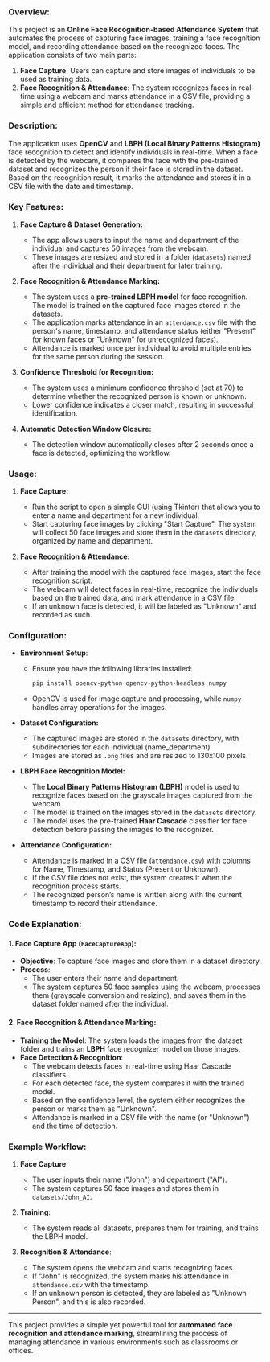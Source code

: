 ### **Overview:**

This project is an **Online Face Recognition-based Attendance System** that automates the process of capturing face images, training a face recognition model, and recording attendance based on the recognized faces. The application consists of two main parts: 
1. **Face Capture**: Users can capture and store images of individuals to be used as training data.
2. **Face Recognition & Attendance**: The system recognizes faces in real-time using a webcam and marks attendance in a CSV file, providing a simple and efficient method for attendance tracking.

### **Description:**

The application uses **OpenCV** and **LBPH (Local Binary Patterns Histogram)** face recognition to detect and identify individuals in real-time. When a face is detected by the webcam, it compares the face with the pre-trained dataset and recognizes the person if their face is stored in the dataset. Based on the recognition result, it marks the attendance and stores it in a CSV file with the date and timestamp.

### **Key Features:**

1. **Face Capture & Dataset Generation:**
   - The app allows users to input the name and department of the individual and captures 50 images from the webcam.
   - These images are resized and stored in a folder (`datasets`) named after the individual and their department for later training.

2. **Face Recognition & Attendance Marking:**
   - The system uses a **pre-trained LBPH model** for face recognition. The model is trained on the captured face images stored in the datasets.
   - The application marks attendance in an `attendance.csv` file with the person's name, timestamp, and attendance status (either "Present" for known faces or "Unknown" for unrecognized faces).
   - Attendance is marked once per individual to avoid multiple entries for the same person during the session.

3. **Confidence Threshold for Recognition:**
   - The system uses a minimum confidence threshold (set at 70) to determine whether the recognized person is known or unknown.
   - Lower confidence indicates a closer match, resulting in successful identification.

4. **Automatic Detection Window Closure:**
   - The detection window automatically closes after 2 seconds once a face is detected, optimizing the workflow.

### **Usage:**

1. **Face Capture:**
   - Run the script to open a simple GUI (using Tkinter) that allows you to enter a name and department for a new individual.
   - Start capturing face images by clicking "Start Capture". The system will collect 50 face images and store them in the `datasets` directory, organized by name and department.

2. **Face Recognition & Attendance:**
   - After training the model with the captured face images, start the face recognition script.
   - The webcam will detect faces in real-time, recognize the individuals based on the trained data, and mark attendance in a CSV file.
   - If an unknown face is detected, it will be labeled as "Unknown" and recorded as such.

### **Configuration:**

- **Environment Setup**:
   - Ensure you have the following libraries installed:
     ```bash
     pip install opencv-python opencv-python-headless numpy
     ```
   - OpenCV is used for image capture and processing, while `numpy` handles array operations for the images.

- **Dataset Configuration:**
   - The captured images are stored in the `datasets` directory, with subdirectories for each individual (name_department).
   - Images are stored as `.png` files and are resized to 130x100 pixels.

- **LBPH Face Recognition Model:**
   - The **Local Binary Patterns Histogram (LBPH)** model is used to recognize faces based on the grayscale images captured from the webcam.
   - The model is trained on the images stored in the `datasets` directory.
   - The model uses the pre-trained **Haar Cascade** classifier for face detection before passing the images to the recognizer.

- **Attendance Configuration:**
   - Attendance is marked in a CSV file (`attendance.csv`) with columns for Name, Timestamp, and Status (Present or Unknown).
   - If the CSV file does not exist, the system creates it when the recognition process starts.
   - The recognized person’s name is written along with the current timestamp to record their attendance.

### **Code Explanation:**

#### **1. Face Capture App** (`FaceCaptureApp`):
- **Objective**: To capture face images and store them in a dataset directory.
- **Process**: 
  - The user enters their name and department.
  - The system captures 50 face samples using the webcam, processes them (grayscale conversion and resizing), and saves them in the dataset folder named after the individual.

#### **2. Face Recognition & Attendance Marking**:
- **Training the Model**: The system loads the images from the dataset folder and trains an **LBPH** face recognizer model on those images.
- **Face Detection & Recognition**:
  - The webcam detects faces in real-time using Haar Cascade classifiers.
  - For each detected face, the system compares it with the trained model.
  - Based on the confidence level, the system either recognizes the person or marks them as "Unknown".
  - Attendance is marked in a CSV file with the name (or "Unknown") and the time of detection.

### **Example Workflow**:

1. **Face Capture**:
   - The user inputs their name ("John") and department ("AI").
   - The system captures 50 face images and stores them in `datasets/John_AI`.

2. **Training**:
   - The system reads all datasets, prepares them for training, and trains the LBPH model.

3. **Recognition & Attendance**:
   - The system opens the webcam and starts recognizing faces.
   - If "John" is recognized, the system marks his attendance in `attendance.csv` with the timestamp.
   - If an unknown person is detected, they are labeled as "Unknown Person", and this is also recorded.

---

This project provides a simple yet powerful tool for **automated face recognition and attendance marking**, streamlining the process of managing attendance in various environments such as classrooms or offices.
